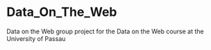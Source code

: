 # Data_On_The_Web
Data on the Web group project for the Data on the Web course at the University of Passau
